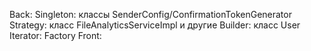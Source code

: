 Back:
Singleton: классы SenderConfig/ConfirmationTokenGenerator
Strategy: класс FileAnalyticsServiceImpl и другие
Builder: класс User
Iterator: 
Factory
Front: 
